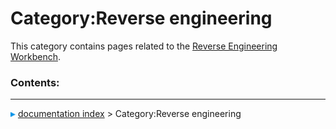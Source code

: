 # Category:Reverse engineering
This category contains pages related to the [Reverse Engineering Workbench](Reverse_Engineering_Workbench.md).

### Contents:



---
![](images/Right_arrow.png) [documentation index](../README.md) > Category:Reverse engineering

